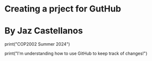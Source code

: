 # Creating a prject for GutHub
# By Jaz Castellanos 

print("COP2002 Summer 2024") 

print("I'm understanding how to use GitHub to keep track of changes!")
